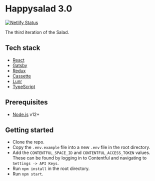 # Happysalad 3.0

[![Netlify Status](https://api.netlify.com/api/v1/badges/0bea5497-9a73-4025-aaa9-2ed81af9891f/deploy-status)](https://app.netlify.com/sites/happysalad/deploys)

The third iteration of the Salad.

## Tech stack

- [React](https://reactjs.org/)
- [Gatsby](https://www.gatsbyjs.com/)
- [Redux](https://redux.js.org/)
- [Cassette](https://github.com/benwiley4000/cassette)
- [Lunr](https://lunrjs.com/)
- [TypeScript](https://www.typescriptlang.org/)

## Prerequisites

- [Node.js](https://nodejs.org/en/) v12+

## Getting started

- Clone the repo.
- Copy the `.env.example` file into a new `.env` file in the root directory.
- Add the `CONTENTFUL_SPACE_ID` and `CONTENTFUL_ACCESS_TOKEN` values. These can be found by logging in to Contentful and navigating to `Settings -> API Keys`.
- Run `npm install` in the root directory.
- Run `npm start`.

